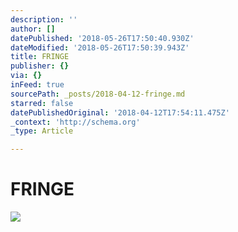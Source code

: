```yaml
---
description: ''
author: []
datePublished: '2018-05-26T17:50:40.930Z'
dateModified: '2018-05-26T17:50:39.943Z'
title: FRINGE
publisher: {}
via: {}
inFeed: true
sourcePath: _posts/2018-04-12-fringe.md
starred: false
datePublishedOriginal: '2018-04-12T17:54:11.475Z'
_context: 'http://schema.org'
_type: Article

---
```

# FRINGE
![](https://the-grid-user-content.s3-us-west-2.amazonaws.com/f63d08e9-ee58-4f2c-9c0b-3480aec05aed.jpg)
